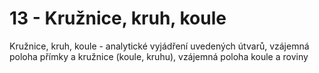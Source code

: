
# 13 - Kružnice, kruh, koule

Kružnice, kruh, koule - analytické vyjádření uvedených útvarů, vzájemná poloha přímky a kružnice (koule, kruhu), vzájemná poloha koule a roviny
